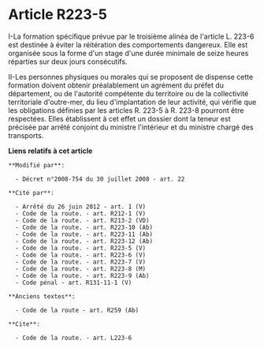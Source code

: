 # Article R223-5

I-La formation spécifique prévue par le troisième alinéa de l'article L. 223-6 est destinée à éviter la réitération des
comportements dangereux. Elle est organisée sous la forme d'un stage d'une durée minimale de seize heures réparties sur deux
jours consécutifs. 

II-Les personnes physiques ou morales qui se proposent de dispense cette formation doivent obtenir préalablement un agrément
du préfet du département, ou de l'autorité compétente du territoire ou de la collectivité territoriale d'outre-mer, du lieu
d'implantation de leur activité, qui vérifie que les obligations définies par les articles R. 223-5 à R. 223-8 pourront être
respectées. Elles établissent à cet effet un dossier dont la teneur est précisée par arrêté conjoint du ministre l'intérieur
et du ministre chargé des transports.

**Liens relatifs à cet article**

	**Modifié par**:

	  - Décret n°2008-754 du 30 juillet 2008 - art. 22

	**Cité par**:

	  - Arrêté du 26 juin 2012 - art. 1 (V)
	  - Code de la route. - art. R212-1 (V)
	  - Code de la route. - art. R213-2 (VD)
	  - Code de la route. - art. R223-10 (Ab)
	  - Code de la route. - art. R223-11 (Ab)
	  - Code de la route. - art. R223-12 (Ab)
	  - Code de la route. - art. R223-5 (V)
	  - Code de la route. - art. R223-6 (V)
	  - Code de la route. - art. R223-7 (V)
	  - Code de la route. - art. R223-8 (M)
	  - Code de la route. - art. R223-9 (Ab)
	  - Code pénal - art. R131-11-1 (V)

	**Anciens textes**:

	  - Code de la route - art. R259 (Ab)

	**Cite**:

	  - Code de la route. - art. L223-6
